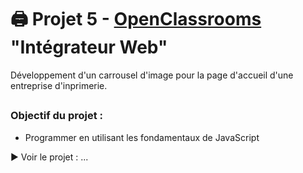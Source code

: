 # 🖨️ Projet 5 - [OpenClassrooms](https://openclassrooms.com/fr/) "Intégrateur Web"
Développement d'un carrousel d'image pour la page d'accueil d'une entreprise d'inprimerie.

##
### Objectif du projet : 
- Programmer en utilisant les fondamentaux de JavaScript

▶ Voir le projet : ...
